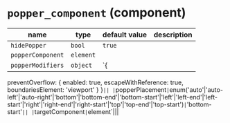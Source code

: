 `popper_component` (component)
==============================


| name  | type  | default value  | description  |
|---|---|---|---|
|`hidePopper`|`bool`|`true`||
|`popperComponent`|`element`|||
|`popperModifiers`|`object`|`{
  preventOverflow: {
    enabled: true,
    escapeWithReference: true,
    boundariesElement: 'viewport'
  }
}`||
|`popperPlacement`|`enum('auto'\|'auto-left'\|'auto-right'\|'bottom'\|'bottom-end'\|'bottom-start'\|'left'\|'left-end'\|'left-start'\|'right'\|'right-end'\|'right-start'\|'top'\|'top-end'\|'top-start')`|`'bottom-start'`||
|`targetComponent`|`element`|||